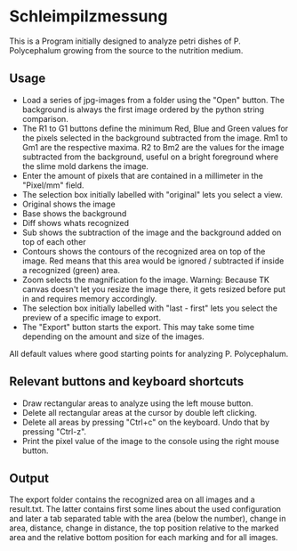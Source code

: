 # Schleimpilzmessung
This is a Program initially designed to analyze petri dishes of P. Polycephalum growing from the source to the nutrition medium.

## Usage
- Load a series of jpg-images from a folder using the "Open" button. The background is always the first image ordered by the python string comparison.
- The R1 to G1 buttons define the minimum Red, Blue and Green values for the pixels selected in the background subtracted from the image. Rm1 to Gm1 are the respective maxima. R2 to Bm2 are the values for the image subtracted from the background, useful on a bright foreground where the slime mold darkens the image.
- Enter the amount of pixels that are contained in a millimeter in the "Pixel/mm" field.
- The selection box initially labelled with "original" lets you select a view.
 - Original shows the image
 - Base shows the background
 - Diff shows whats recognized
 - Sub shows the subtraction of the image and the background added on top of each other
 - Contours shows the contours of the recognized area on top of the image. Red means that this area would be ignored / subtracted if inside a recognized (green) area.
- Zoom selects the magnification fo the image. Warning: Because TK canvas doesn't let you resize the image there, it gets resized before put in and requires memory accordingly.
- The selection box initially labelled with "last - first" lets you select the preview of a specific image to export.
- The "Export" button starts the export. This may take some time depending on the amount and size of the images.

All default values where good starting points for analyzing P. Polycephalum.

## Relevant buttons and keyboard shortcuts

- Draw rectangular areas to analyze using the left mouse button.
- Delete all rectangular areas at the cursor by double left clicking.
- Delete all areas by pressing "Ctrl+c" on the keyboard. Undo that by pressing "Ctrl-z".
- Print the pixel value of the image to the console using the right mouse button.

## Output
The export folder contains the recognized area on all images and a result.txt. The latter contains first some lines about the used configuration and later a tab separated table with the area (below the number), change in area, distance, change in distance, the top position relative to the marked area and the relative bottom position for each marking and for all images.
